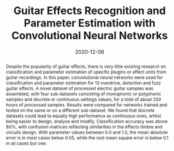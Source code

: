 ---
layout        : default-publication
title         : "Guitar Effects Recognition and Parameter Estimation with Convolutional Neural Networks"
collection    : publications
permalink     : /publications/2020-12-06-comunita2020guitarfx

abstract      : "Despite the popularity of guitar effects, there is very little existing research on classification and parameter estimation of specific plugins or effect units from guitar recordings. In this paper, convolutional neural networks were used for classification and parameter estimation for 13 overdrive, distortion and fuzz guitar effects. A novel dataset of processed electric guitar samples was assembled, with four sub-datasets consisting of monophonic or polyphonic samples and discrete or continuous settings values, for a total of about 250 hours of processed samples. Results were compared for networks trained and tested on the same or on a different sub-dataset. We found that discrete datasets could lead to equally high performance as continuous ones, whilst being easier to design, analyse and modify. Classification accuracy was above 80%, with confusion matrices reflecting similarities in the effects timbre and circuits design. With parameter values between 0.0 and 1.0, the mean absolute error is in most cases below 0.05, while the root mean square error is below 0.1 in all cases but one."

date          : 2020-12-06
venue         : 'arXiv preprint arXiv:2012.03216'
paperurl      : '/files/comunita2020guitarfx-paper.pdf'
image         : 
imagewidth    : 80.0
poster        : 
presentation  : 
code          : 'https://github.com/mcomunita/gfx_classifier'
codename      : 'https://github.com/mcomunita/gfx_classifier'
data          : 'https://zenodo.org/search?page=1&size=20&q=GUITAR-FX-DIST'
dataname      : 'GUITAR-FX-DIST'
categories    : 
citation      : 'Comunità, M., Stowell, D., Reiss, Joshua D. <b>"Guitar Effects Recognition and Parameter Estimation with Convolutional Neural Networks"</b> - <i>arXiv preprint arXiv:2012.03216</i>'
author_profile: true
---